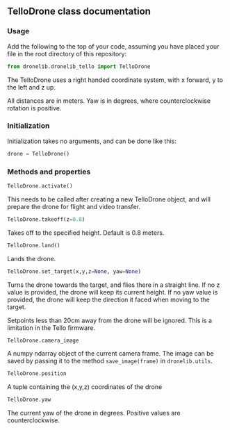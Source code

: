 ## TelloDrone class documentation

### Usage
Add the following to the top of your code, assuming you have placed your file in the root directory of this repository:
```python
from dronelib.dronelib_tello import TelloDrone
```

The TelloDrone uses a right handed coordinate system, with x forward, y to the left and z up.

All distances are in meters. Yaw is in degrees, where counterclockwise rotation is positive.

### Initialization
Initialization takes no arguments, and can be done like this:
```python
drone = TelloDrone()
```

### Methods and properties

```python 
TelloDrone.activate()
```
This needs to be called after creating a new TelloDrone object, and will prepare the drone for flight and
video transfer.

```python
TelloDrone.takeoff(z=0.8)
``` 

Takes off to the specified height. Default is 0.8 meters.

```python
TelloDrone.land()
```
Lands the drone.

```python
TelloDrone.set_target(x,y,z=None, yaw=None)
```

Turns the drone towards the target, and flies there in a straight line. If no z value is provided,
the drone will keep its current height. If no yaw value is provided, the drone will keep
the direction it faced when moving to the target.

Setpoints less than 20cm away from the drone will be ignored. This is a limitation in the Tello firmware.


```python
TelloDrone.camera_image
```
A numpy ndarray object of the current camera frame.
The image can be saved by passing it to the method `save_image(frame)` in `dronelib.utils`.

```python
TelloDrone.position
```
A tuple containing the (x,y,z) coordinates of the drone

```python
TelloDrone.yaw
```
The current yaw of the drone in degrees. Positive values are counterclockwise.


